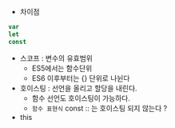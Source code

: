 - 차이점
```js
var
let
const
```
- 스코프 : 변수의 유효범위
  + ES5에서는 함수단위
  + ES6 이후부터는 {} 단위로 나뉜다
- 호이스팅 : 선언을 올리고 할당을 내린다.
  + 함수 선언도 호이스팅이 가능하다.
  + `함수 표현식` const :: 는 호이스팅 되지 않는다 ?    
- this